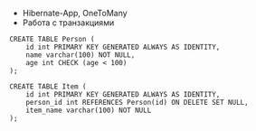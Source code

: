 * Hibernate-App, OneToMany
* Работа с транзакциями

```postgresql
CREATE TABLE Person (
    id int PRIMARY KEY GENERATED ALWAYS AS IDENTITY,
    name varchar(100) NOT NULL,
    age int CHECK (age < 100)
);

CREATE TABLE Item (
    id int PRIMARY KEY GENERATED ALWAYS AS IDENTITY,
    person_id int REFERENCES Person(id) ON DELETE SET NULL,
    item_name varchar(100) NOT NULL
);
```